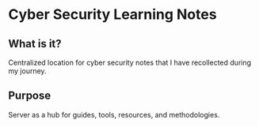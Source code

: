 # Cyber Security Learning Notes

## What is it?
Centralized location for cyber security notes that I have recollected during my journey.

## Purpose
Server as a hub for guides, tools, resources, and methodologies.
